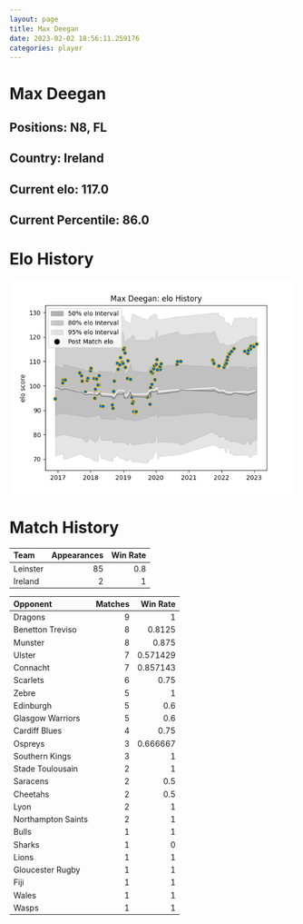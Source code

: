 ```yaml
---  
layout: page  
title: Max Deegan  
date: 2023-02-02 18:56:11.259176  
categories: player  
---
```

# Max Deegan

## Positions: N8, FL

## Country: Ireland

## Current elo: 117.0

## Current Percentile: 86.0

# Elo History


![elo history](history_MaxDeegan.png)
# Match History


| Team     |   Appearances |   Win Rate |
|:---------|--------------:|-----------:|
| Leinster |            85 |        0.8 |
| Ireland  |             2 |        1   |

| Opponent           |   Matches |   Win Rate |
|:-------------------|----------:|-----------:|
| Dragons            |         9 |   1        |
| Benetton Treviso   |         8 |   0.8125   |
| Munster            |         8 |   0.875    |
| Ulster             |         7 |   0.571429 |
| Connacht           |         7 |   0.857143 |
| Scarlets           |         6 |   0.75     |
| Zebre              |         5 |   1        |
| Edinburgh          |         5 |   0.6      |
| Glasgow Warriors   |         5 |   0.6      |
| Cardiff Blues      |         4 |   0.75     |
| Ospreys            |         3 |   0.666667 |
| Southern Kings     |         3 |   1        |
| Stade Toulousain   |         2 |   1        |
| Saracens           |         2 |   0.5      |
| Cheetahs           |         2 |   0.5      |
| Lyon               |         2 |   1        |
| Northampton Saints |         2 |   1        |
| Bulls              |         1 |   1        |
| Sharks             |         1 |   0        |
| Lions              |         1 |   1        |
| Gloucester Rugby   |         1 |   1        |
| Fiji               |         1 |   1        |
| Wales              |         1 |   1        |
| Wasps              |         1 |   1        |